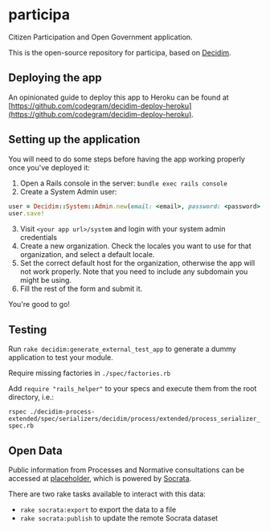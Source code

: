 # participa

Citizen Participation and Open Government application.

This is the open-source repository for participa, based on [Decidim](https://github.com/decidim/decidim).

## Deploying the app

An opinionated guide to deploy this app to Heroku can be found at [https://github.com/codegram/decidim-deploy-heroku](https://github.com/codegram/decidim-deploy-heroku).

## Setting up the application

You will need to do some steps before having the app working properly once you've deployed it:

1. Open a Rails console in the server: `bundle exec rails console`
2. Create a System Admin user:
```ruby
user = Decidim::System::Admin.new(email: <email>, password: <password>, password_confirmation: <password>)
user.save!
```
3. Visit `<your app url>/system` and login with your system admin credentials
4. Create a new organization. Check the locales you want to use for that organization, and select a default locale.
5. Set the correct default host for the organization, otherwise the app will not work properly. Note that you need to include any subdomain you might be using.
6. Fill the rest of the form and submit it.

You're good to go!

## Testing

Run `rake decidim:generate_external_test_app` to generate a dummy application to test your module.

Require missing factories in `./spec/factories.rb`

Add `require "rails_helper"` to your specs and execute them from the root directory, i.e.:

`rspec ./decidim-process-extended/spec/serializers/decidim/process/extended/process_serializer_spec.rb`

## Open Data

Public information from Processes and Normative consultations can be accessed at [placeholder](https://github.com/gencat/participa/tree/feat/socrata_metadata_exporter#open-data), which is powered by [Socrata](https://socrata.com/).

There are two rake tasks available to interact with this data:

- `rake socrata:export` to export the data to a file
- `rake socrata:publish` to update the remote Socrata dataset
